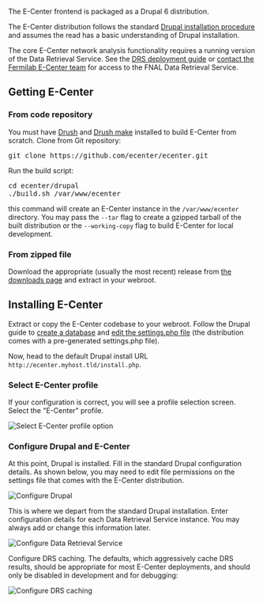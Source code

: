 The E-Center frontend is packaged as a Drupal 6 distribution.

The E-Center distribution follows the standard [Drupal installation procedure][1] and assumes the read has a basic understanding of Drupal installation.

The core E-Center network analysis functionality requires a running version of the Data Retrieval Service. See the [DRS deployment guide][2] or [contact the Fermilab E-Center team][3] for access to the FNAL Data Retrieval Service.

## Getting E-Center

### From code repository

You must have [Drush][4] and [Drush make][5] installed to build E-Center from scratch. Clone from Git repository:

<pre>
git clone https://github.com/ecenter/ecenter.git
</pre>

Run the build script:

<pre>cd ecenter/drupal
./build.sh /var/www/ecenter
</pre>

this command will create an E-Center instance in the `/var/www/ecenter` directory. You may pass the `--tar` flag to create a gzipped tarball of the built distribution or the `--working-copy` flag to build E-Center for local development.

### From zipped file

Download the appropriate (usually the most recent) release from [the downloads page][6] and extract in your webroot.

## Installing E-Center

Extract or copy the E-Center codebase to your webroot. Follow the Drupal guide to [create a database][7] and [edit the settings.php file][8] (the distribution comes with a pre-generated settings.php file).

Now, head to the default Drupal install URL `http://ecenter.myhost.tld/install.php`.

### Select E-Center profile

If your configuration is correct, you will see a profile selection screen. Select the "E-Center" profile.

![Select E-Center profile option][9]

### Configure Drupal and E-Center

At this point, Drupal is installed. Fill in the standard Drupal configuration details. As shown below, you may need to edit file permissions on the settings file that comes with the E-Center distribution.

![Configure Drupal][10]

This is where we depart from the standard Drupal installation. Enter configuration details for each Data Retrieval Service instance. You may always add or change this information later.

![Configure Data Retrieval Service][11]

Configure DRS caching. The defaults, which aggressively cache DRS results, should be appropriate for most E-Center deployments, and should only be disabled in development and for debugging:

![Configure DRS caching][12]

 [1]: http://drupal.org/documentation/install
 [2]: https://cdcvs.fnal.gov/redmine/projects/ecenter/repository/revisions/master/entry/DEPLOYMENT.markdown
 [3]: https://ecenter.fnal.gov/contact
 [4]: http://drupal.org/project/drush
 [5]: http://drupal.org/project/drush_make
 [6]: https://github.com/ecenter/ecenter/downloads
 [7]: http://drupal.org/documentation/install/create-database
 [8]: http://drupal.org/documentation/install/settings-file
 [9]: https://cdcvs.fnal.gov/redmine/projects/ecenter/repository/revisions/master/entry/drupal/docs/img/select-profile-annotated.png
 [10]: https://cdcvs.fnal.gov/redmine/projects/ecenter/repository/revisions/master/entry/drupal/docs/img/configure-site-01.png
 [11]: https://cdcvs.fnal.gov/redmine/projects/ecenter/repository/revisions/master/entry/drupal/docs/img/configure-site-02-drs.png
 [12]: https://cdcvs.fnal.gov/redmine/projects/ecenter/repository/revisions/master/entry/drupal/docs/img/configure-site-03-drs-perf.png
